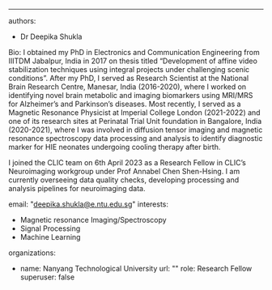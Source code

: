 ---
authors:
- Dr Deepika Shukla

Bio: I obtained my PhD in Electronics and Communication Engineering from IIITDM Jabalpur, India in 2017 on thesis titled “Development of affine video stabilization techniques using integral projects under challenging scenic conditions”. After my PhD, I served as Research Scientist at the National Brain Research Centre, Manesar, India (2016-2020), where I worked on identifying novel brain metabolic and imaging biomarkers using MRI/MRS for Alzheimer’s and Parkinson’s diseases. Most recently, I served as a Magnetic Resonance Physicist at Imperial College London (2021-2022) and one of its research sites at Perinatal Trial Unit foundation in Bangalore, India (2020-2021), where I was involved in diffusion tensor imaging and magnetic resonance spectroscopy data processing and analysis to identify diagnostic marker for HIE neonates undergoing cooling therapy after birth.

I joined the CLIC team on 6th April 2023 as a Research Fellow in CLIC’s Neuroimaging workgroup under Prof Annabel Chen Shen-Hsing. I am currently overseeing data quality checks, developing processing and analysis pipelines for neuroimaging data.

email: "deepika.shukla@e.ntu.edu.sg"
interests:
- Magnetic resonance Imaging/Spectroscopy
- Signal Processing
- Machine Learning

organizations:
- name: Nanyang Technological University
  url: ""
role: Research Fellow
superuser: false
